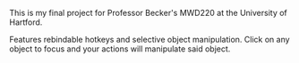 This is my final project for Professor Becker's MWD220 at the University of Hartford.

Features rebindable hotkeys and selective object manipulation.
Click on any object to focus and your actions will manipulate said object.
